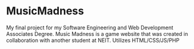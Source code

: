 # MusicMadness
My final project for my Software Engineering and Web Development Associates Degree. Music Madness is a game website that was created in collaboration with another student at NEIT.
Utilizes HTML/CSS/JS/PHP
